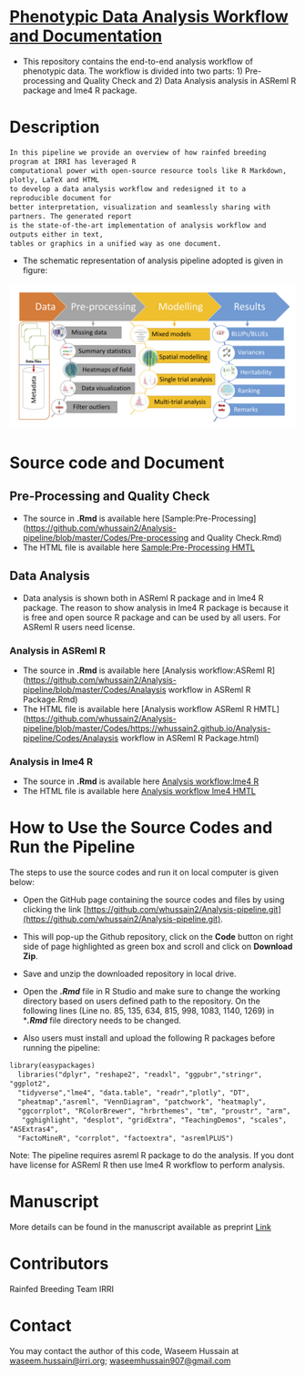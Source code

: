 # [Phenotypic Data Analysis Workflow and Documentation](https://whussain2.github.io/Analysis-pipeline/Codes/sample.html)

- This repository contains the end-to-end analysis workflow of phenotypic data. The workflow is divided into two parts: 1) Pre-processing and Quality Check
 and 2) Data Analysis analysis in ASReml R package and lme4 R package.

# Description

```
In this pipeline we provide an overview of how rainfed breeding program at IRRI has leveraged R 
computational power with open-source resource tools like R Markdown, plotly, LaTeX and HTML
to develop a data analysis workflow and redesigned it to a reproducible document for
better interpretation, visualization and seamlessly sharing with partners. The generated report 
is the state-of-the-art implementation of analysis workflow and outputs either in text, 
tables or graphics in a unified way as one document. 
```


- The schematic representation of analysis pipeline adopted is given in figure: 

![](www/workflow.png)

#  Source code and Document

## Pre-Processing and Quality Check

- The source in ****.Rmd****  is available here [Sample:Pre-Processing](https://github.com/whussain2/Analysis-pipeline/blob/master/Codes/Pre-processing and Quality Check.Rmd)
- The HTML file is available here [Sample:Pre-Processing HMTL](https://github.com/whussain2/Analysis-pipeline/blob/master/Codes/https://whussain2.github.io/Analysis-pipeline/Codes/Pre-processing-and-Quality-Check.html)

## Data Analysis

- Data analysis is shown both in ASReml R package and in lme4 R package. The reason to show analysis in lme4 R package is because it is free and open source R package and can be used by all users.  For ASReml R users need license. 

### Analysis in ASReml R

- The source in ****.Rmd****  is available here [Analysis workflow:ASReml R](https://github.com/whussain2/Analysis-pipeline/blob/master/Codes/Analaysis workflow in ASReml R Package.Rmd)
- The HTML file is available here [Analysis workflow ASReml R HMTL](https://github.com/whussain2/Analysis-pipeline/blob/master/Codes/https://whussain2.github.io/Analysis-pipeline/Codes/Analaysis workflow in ASReml R Package.html)

### Analysis in lme4 R

- The source in ****.Rmd****  is available here [Analysis workflow:lme4 R](https://github.com/whussain2/Analysis-pipeline/blob/master/Codes/Analysis-workflow-in-lme4-R-Package.Rmd)
- The HTML file is available here [Analysis workflow lme4 HMTL](https://github.com/whussain2/Analysis-pipeline/blob/master/Codes/https://whussain2.github.io/Analysis-pipeline/Codes/Analysis-workflow-in-lme4-R-Package.html)


# How to Use the Source Codes and Run the Pipeline

The steps to use the source codes and run it on local computer is given below:

- Open the GitHub page containing the source codes and files by using clicking the link [https://github.com/whussain2/Analysis-pipeline.git](https://github.com/whussain2/Analysis-pipeline.git).
- This will pop-up the Github repository, click on the **Code** button on right side of page highlighted as green box and scroll and click on **Download Zip**.
- Save and unzip the downloaded repository in local drive.  
- Open the ***.Rmd*** file in R Studio and make sure to change the working directory based on users defined path to the repository. On the following lines (Line no. 85, 135, 634, 815, 998, 1083, 1140, 1269) in ****.Rmd*** file directory needs to be changed.

- Also users must install and upload the following R packages before running the pipeline:

```
library(easypackages)
  libraries("dplyr", "reshape2", "readxl", "ggpubr","stringr", "ggplot2", 
  "tidyverse","lme4", "data.table", "readr","plotly", "DT",
  "pheatmap","asreml", "VennDiagram", "patchwork", "heatmaply", 
  "ggcorrplot", "RColorBrewer", "hrbrthemes", "tm", "proustr", "arm",
   "gghighlight", "desplot", "gridExtra", "TeachingDemos", "scales", "ASExtras4",
  "FactoMineR", "corrplot", "factoextra", "asremlPLUS")
```

Note: The pipeline requires asreml R package to do the analysis.  If you dont have license for ASReml R then use lme4 R workflow to perform analysis. 

# Manuscript

More details can be found in the manuscript available as preprint [Link](https://www.researchsquare.com/article/rs-49247/v1)


# Contributors
Rainfed Breeding Team IRRI

# Contact
You may contact the author of this code, Waseem Hussain at <waseem.hussain@irri.org>; <waseemhussain907@gmail.com>

